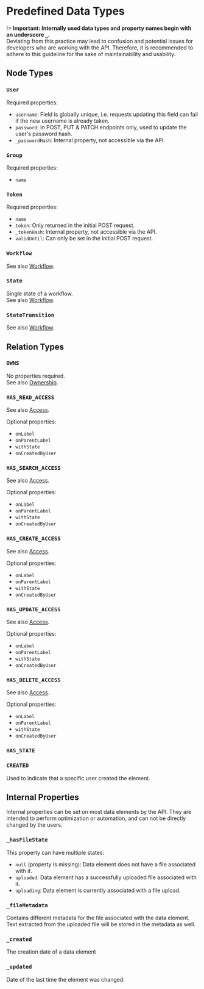# Predefined Data Types

!> **Important: Internally used data types and property names begin with an underscore `_`.**  
Deviating from this practice may lead to confusion and potential issues for developers who are working with the API.
Therefore, it is recommended to adhere to this guideline for the sake of maintainability and usability.

## Node Types

### `User`

Required properties:

- `username`: Field is globally unique, i.e. requests updating this field can fail if the new username is already taken.
- `password`: In POST, PUT & PATCH endpoints only, used to update the user's password hash.
- `_passwordHash`: Internal property, not accessible via the API.

### `Group`

Required properties:

- `name`

### `Token`

Required properties:

- `name`
- `token`: Only returned in the initial POST request.
- `_tokenHash`: Internal property, not accessible via the API.
- `validUntil`: Can only be set in the initial POST request.

### `Workflow`

See also [Workflow](/security/workflow).

### `State`

Single state of a workflow.  
See also [Workflow](/security/workflow).

### `StateTransition`

See also [Workflow](/security/workflow).

## Relation Types

### `OWNS`

No properties required.  
See also [Ownership](/security/ownership).

### `HAS_READ_ACCESS`

See also [Access](/security/access).

Optional properties:

- `onLabel`
- `onParentLabel`
- `withState`
- `onCreatedByUser`

### `HAS_SEARCH_ACCESS`

See also [Access](/security/access).

Optional properties:

- `onLabel`
- `onParentLabel`
- `withState`
- `onCreatedByUser`

### `HAS_CREATE_ACCESS`

See also [Access](/security/access).

Optional properties:

- `onLabel`
- `onParentLabel`
- `withState`
- `onCreatedByUser`

### `HAS_UPDATE_ACCESS`

See also [Access](/security/access).

Optional properties:

- `onLabel`
- `onParentLabel`
- `withState`
- `onCreatedByUser`

### `HAS_DELETE_ACCESS`

See also [Access](/security/access).

Optional properties:

- `onLabel`
- `onParentLabel`
- `withState`
- `onCreatedByUser`

### `HAS_STATE`

### `CREATED`

Used to indicate that a specific user created the element.

## Internal Properties

Internal properties can be set on most data elements by the API. They are intended to perform optimization or
automation, and can not be directly changed by the users.

### `_hasFileState`

This property can have multiple states:

- `null` (property is missing): Data element does not have a file associated with it.
- `uploaded`: Data element has a successfully uploaded file associated with it.
- `uploading`: Data element is currently associated with a file upload.

### `_fileMetadata`

Contains different metadata for the file associated with the data element.  
Text extracted from the uploaded file will be stored in the metadata as well.

### `_created`

The creation date of a data element

### `_updated`

Date of the last time the element was changed.
